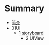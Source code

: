 # Summary

* [简介](README.md)
* [01UI](01ui.md)
   * [1 storyboard](1_storyboard.md)
       * 2 UIView

